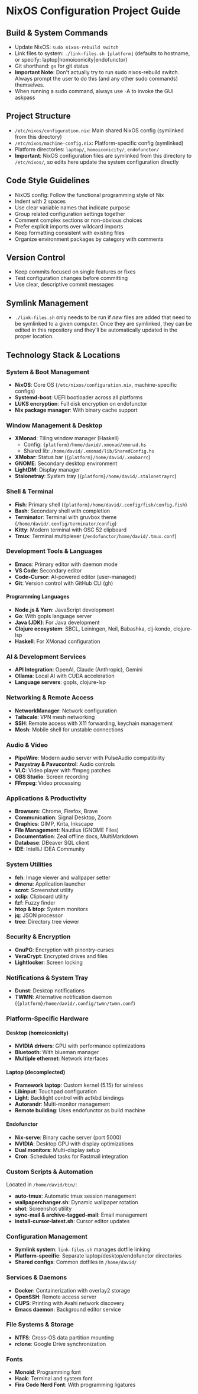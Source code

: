 # NixOS Configuration Project Guide

## Build & System Commands
- Update NixOS: `sudo nixos-rebuild switch`
- Link files to system: `./link-files.sh [platform]` (defaults to hostname, or specify: laptop|homoiconicity|endofunctor)
- Git shorthand: `gs` for git status
- **Important Note**: Don't actually try to run sudo nixos-rebuild switch. Always prompt the user to do this (and any other sudo commands) themselves.
- When running a sudo command, always use -A to invoke the GUI askpass

## Project Structure
- `/etc/nixos/configuration.nix`: Main shared NixOS config (symlinked from this directory)
- `/etc/nixos/machine-config.nix`: Platform-specific config (symlinked)
- Platform directories: `laptop/`, `homoiconicity/`, `endofunctor/`
- **Important**: NixOS configuration files are symlinked from this directory to `/etc/nixos/`, so edits here update the system configuration directly

## Code Style Guidelines
- NixOS config: Follow the functional programming style of Nix
- Indent with 2 spaces
- Use clear variable names that indicate purpose
- Group related configuration settings together
- Comment complex sections or non-obvious choices
- Prefer explicit imports over wildcard imports
- Keep formatting consistent with existing files
- Organize environment packages by category with comments

## Version Control
- Keep commits focused on single features or fixes
- Test configuration changes before committing
- Use clear, descriptive commit messages

## Symlink Management
- `./link-files.sh` only needs to be run if _new_ files are added that need to be symlinked to a given computer. Once they are symlinked, they can be edited in this repository and they'll be automatically updated in the proper location.

## Technology Stack & Locations

### System & Boot Management
- **NixOS**: Core OS (`/etc/nixos/configuration.nix`, machine-specific configs)
- **Systemd-boot**: UEFI bootloader across all platforms
- **LUKS encryption**: Full disk encryption on endofunctor
- **Nix package manager**: With binary cache support

### Window Management & Desktop
- **XMonad**: Tiling window manager (Haskell)
  - Config: `{platform}/home/david/.xmonad/xmonad.hs`
  - Shared lib: `/home/david/.xmonad/lib/SharedConfig.hs`
- **XMobar**: Status bar (`{platform}/home/david/.xmobarrc`)
- **GNOME**: Secondary desktop environment
- **LightDM**: Display manager
- **Stalonetray**: System tray (`{platform}/home/david/.stalonetrayrc`)

### Shell & Terminal
- **Fish**: Primary shell (`{platform}/home/david/.config/fish/config.fish`)
- **Bash**: Secondary shell with completion
- **Terminator**: Terminal with gruvbox theme (`/home/david/.config/terminator/config`)
- **Kitty**: Modern terminal with OSC 52 clipboard
- **Tmux**: Terminal multiplexer (`/endofunctor/home/david/.tmux.conf`)

### Development Tools & Languages
- **Emacs**: Primary editor with daemon mode
- **VS Code**: Secondary editor
- **Code-Cursor**: AI-powered editor (user-managed)
- **Git**: Version control with GitHub CLI (gh)

#### Programming Languages
- **Node.js & Yarn**: JavaScript development
- **Go**: With gopls language server
- **Java (JDK)**: For Java development
- **Clojure ecosystem**: SBCL, Leiningen, Neil, Babashka, clj-kondo, clojure-lsp
- **Haskell**: For XMonad configuration

### AI & Development Services
- **API Integration**: OpenAI, Claude (Anthropic), Gemini
- **Ollama**: Local AI with CUDA acceleration
- **Language servers**: gopls, clojure-lsp

### Networking & Remote Access
- **NetworkManager**: Network configuration
- **Tailscale**: VPN mesh networking
- **SSH**: Remote access with X11 forwarding, keychain management
- **Mosh**: Mobile shell for unstable connections

### Audio & Video
- **PipeWire**: Modern audio server with PulseAudio compatibility
- **Pasystray & Pavucontrol**: Audio controls
- **VLC**: Video player with ffmpeg patches
- **OBS Studio**: Screen recording
- **FFmpeg**: Video processing

### Applications & Productivity
- **Browsers**: Chrome, Firefox, Brave
- **Communication**: Signal Desktop, Zoom
- **Graphics**: GIMP, Krita, Inkscape
- **File Management**: Nautilus (GNOME Files)
- **Documentation**: Zeal offline docs, MultiMarkdown
- **Database**: DBeaver SQL client
- **IDE**: IntelliJ IDEA Community

### System Utilities
- **feh**: Image viewer and wallpaper setter
- **dmenu**: Application launcher
- **scrot**: Screenshot utility
- **xclip**: Clipboard utility
- **fzf**: Fuzzy finder
- **htop & btop**: System monitors
- **jq**: JSON processor
- **tree**: Directory tree viewer

### Security & Encryption
- **GnuPG**: Encryption with pinentry-curses
- **VeraCrypt**: Encrypted drives and files
- **Lightlocker**: Screen locking

### Notifications & System Tray
- **Dunst**: Desktop notifications
- **TWMN**: Alternative notification daemon (`{platform}/home/david/.config/twmn/twmn.conf`)

### Platform-Specific Hardware

#### Desktop (homoiconicity)
- **NVIDIA drivers**: GPU with performance optimizations
- **Bluetooth**: With blueman manager
- **Multiple ethernet**: Network interfaces

#### Laptop (decomplected)
- **Framework laptop**: Custom kernel (5.15) for wireless
- **Libinput**: Touchpad configuration
- **Light**: Backlight control with actkbd bindings
- **Autorandr**: Multi-monitor management
- **Remote building**: Uses endofunctor as build machine

#### Endofunctor
- **Nix-serve**: Binary cache server (port 5000)
- **NVIDIA**: Desktop GPU with display optimizations
- **Dual monitors**: Multi-display setup
- **Cron**: Scheduled tasks for Fastmail integration

### Custom Scripts & Automation
Located in `/home/david/bin/`:
- **auto-tmux**: Automatic tmux session management
- **wallpaperchanger.sh**: Dynamic wallpaper rotation
- **shot**: Screenshot utility
- **sync-mail & archive-tagged-mail**: Email management
- **install-cursor-latest.sh**: Cursor editor updates

### Configuration Management
- **Symlink system**: `link-files.sh` manages dotfile linking
- **Platform-specific**: Separate laptop/desktop/endofunctor directories
- **Shared configs**: Common dotfiles in `/home/david/`

### Services & Daemons
- **Docker**: Containerization with overlay2 storage
- **OpenSSH**: Remote access server
- **CUPS**: Printing with Avahi network discovery
- **Emacs daemon**: Background editor service

### File Systems & Storage
- **NTFS**: Cross-OS data partition mounting
- **rclone**: Google Drive synchronization

### Fonts
- **Monoid**: Programming font
- **Hack**: Terminal and system font
- **Fira Code Nerd Font**: With programming ligatures